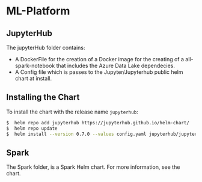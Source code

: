 # ML-Platform

## JupyterHub
The jupyterHub folder contains:
  - A DockerFile for the creation of a Docker image for the creating of a all-spark-notebook that includes the Azure Data Lake dependecies.
  - A Config file which is passes to the Jupyter/Jupyterhub public helm chart at install. 
  


## Installing the Chart

To install the chart with the release name `jupyterhub`:

```bash
$  helm repo add jupyterhub https://jupyterhub.github.io/helm-chart/
$  helm repo update
$  helm install --version 0.7.0 --values config.yaml jupyterhub/jupyterhub 
```


## Spark
The Spark folder, is a Spark Helm chart.
For more information, see the chart. 
